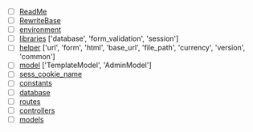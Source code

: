 - [ ] [ReadMe](./readme.md)
- [ ] [RewriteBase](./.htaccess#L3)
- [ ] [environment](./index.php#L58)
- [ ] [libraries](./application/config/autoload.php#L5) ['database', 'form_validation', 'session']
- [ ] [helper](./application/config/autoload.php#L7) ['url', 'form', 'html', 'base_url', 'file_path', 'currency', 'version', 'common']
- [ ] [model](./application/config/autoload.php#L10) ['TemplateModel', 'AdminModel']
- [ ] [sess_cookie_name](./application/config/config.php#L31)
- [ ] [constants](./application/config/constants.php#L87)
- [ ] [database](./application/config/database.php#L7)
- [ ] [routes](./application/config/routes.php#L4)
- [ ] [controllers](./application/controllers/index.html)
- [ ] [models](./application/models/index.html)
